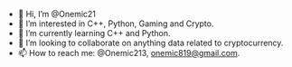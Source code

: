 - 👋 Hi, I’m @Onemic21
- 👀 I’m interested in C++, Python, Gaming and Crypto.
- 🌱 I’m currently learning C++ and Python.
- 💞️ I’m looking to collaborate on anything data related to cryptocurrency.
- 📫 How to reach me: @Onemic213, onemic819@gmail.com.

<!---
Onemic21/Onemic21 is a ✨ special ✨ repository because its `README.md` (this file) appears on your GitHub profile.
You can click the Preview link to take a look at your changes.
--->
